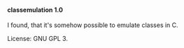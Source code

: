 #### classemulation 1.0

I found, that it's somehow possible to emulate classes in C.

License: GNU GPL 3.

